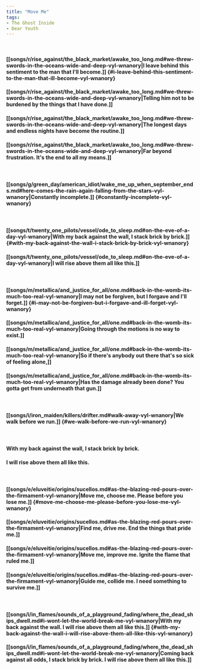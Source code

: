 ```yaml
---
title: "Move Me"
tags:
- The Ghost Inside
- Dear Youth
---
```

&nbsp;
#### [[songs/r/rise_against/the_black_market/awake_too_long.md#we-threw-swords-in-the-oceans-wide-and-deep-vyl-wnanory|I leave behind this sentiment to the man that I'll become.]] {#i-leave-behind-this-sentiment-to-the-man-that-ill-become-vyl-wnanory}
#### [[songs/r/rise_against/the_black_market/awake_too_long.md#we-threw-swords-in-the-oceans-wide-and-deep-vyl-wnanory|Telling him not to be burdened by the things that I have done.]]
#### [[songs/r/rise_against/the_black_market/awake_too_long.md#we-threw-swords-in-the-oceans-wide-and-deep-vyl-wnanory|The longest days and endless nights have become the routine.]]
#### [[songs/r/rise_against/the_black_market/awake_too_long.md#we-threw-swords-in-the-oceans-wide-and-deep-vyl-wnanory|Far beyond frustration. It's the end to all my means.]]
&nbsp;
#### [[songs/g/green_day/american_idiot/wake_me_up_when_september_ends.md#here-comes-the-rain-again-falling-from-the-stars-vyl-wnanory|Constantly incomplete.]] {#constantly-incomplete-vyl-wnanory}
&nbsp;
#### [[songs/t/twenty_one_pilots/vessel/ode_to_sleep.md#on-the-eve-of-a-day-vyl-wnanory|With my back against the wall, I stack brick by brick.]] {#with-my-back-against-the-wall-i-stack-brick-by-brick-vyl-wnanory}
#### [[songs/t/twenty_one_pilots/vessel/ode_to_sleep.md#on-the-eve-of-a-day-vyl-wnanory|I will rise above them all like this.]]
&nbsp;
#### [[songs/m/metallica/and_justice_for_all/one.md#back-in-the-womb-its-much-too-real-vyl-wnanory|I may not be forgiven, but I forgave and I'll forget.]] {#i-may-not-be-forgiven-but-i-forgave-and-ill-forget-vyl-wnanory}
#### [[songs/m/metallica/and_justice_for_all/one.md#back-in-the-womb-its-much-too-real-vyl-wnanory|Going through the motions is no way to exist.]]
#### [[songs/m/metallica/and_justice_for_all/one.md#back-in-the-womb-its-much-too-real-vyl-wnanory|So if there's anybody out there that's so sick of feeling alone,]]
#### [[songs/m/metallica/and_justice_for_all/one.md#back-in-the-womb-its-much-too-real-vyl-wnanory|Has the damage already been done? You gotta get from underneath that gun.]]
&nbsp;
#### [[songs/i/iron_maiden/killers/drifter.md#walk-away-vyl-wnanory|We walk before we run.]] {#we-walk-before-we-run-vyl-wnanory}
&nbsp;
#### With my back against the wall, I stack brick by brick.
#### I will rise above them all like this.
&nbsp;
#### [[songs/e/eluveitie/origins/sucellos.md#as-the-blazing-red-pours-over-the-firmament-vyl-wnanory|Move me, choose me. Please before you lose me.]] {#move-me-choose-me-please-before-you-lose-me-vyl-wnanory}
#### [[songs/e/eluveitie/origins/sucellos.md#as-the-blazing-red-pours-over-the-firmament-vyl-wnanory|Find me, drive me. End the things that pride me.]]
#### [[songs/e/eluveitie/origins/sucellos.md#as-the-blazing-red-pours-over-the-firmament-vyl-wnanory|Move me, improve me. Ignite the flame that ruled me.]]
#### [[songs/e/eluveitie/origins/sucellos.md#as-the-blazing-red-pours-over-the-firmament-vyl-wnanory|Guide me, collide me. I need something to survive me.]]
&nbsp;
#### [[songs/i/in_flames/sounds_of_a_playground_fading/where_the_dead_ships_dwell.md#i-wont-let-the-world-break-me-vyl-wnanory|With my back against the wall. I will rise above them all like this.]] {#with-my-back-against-the-wall-i-will-rise-above-them-all-like-this-vyl-wnanory}
#### [[songs/i/in_flames/sounds_of_a_playground_fading/where_the_dead_ships_dwell.md#i-wont-let-the-world-break-me-vyl-wnanory|Coming back against all odds, I stack brick by brick. I will rise above them all like this.]]

